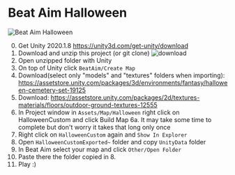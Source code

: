 # Beat Aim Halloween

![Beat Aim Halloween](Docs~/prev.gif)

0. Get Unity 2020.1.8 https://unity3d.com/get-unity/download
1. Download and unzip this project (or git clone)
![download](https://i.gyazo.com/9d16d764309a9f3a7df8df22ee16acea.png)
2. Open unzipped folder with Unity
3. On top of Unity click `BeatAim/Create Map`
4. Download(select only "models" and "textures" folders when importing): https://assetstore.unity.com/packages/3d/environments/fantasy/halloween-cemetery-set-19125
5. Download: https://assetstore.unity.com/packages/2d/textures-materials/floors/outdoor-ground-textures-12555
6. In Project window in `Assets/Map/Halloween` right click on HalloweenCustom and click Build Map
6a. It may take some time to complete but don't worry it takes that long only once
7. Right click on `HalloweenCustom` again and `Show In Explorer`
8. Open `HalloweenCustomExported~` folder and copy `UnityData` folder
9. In Beat Aim select your map and click `Other/Open Folder`
10. Paste there the folder copied in 8.
11. Play :)

